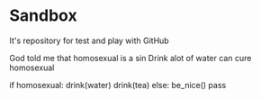 # Sandbox

It's repository for test and play with GitHub

God told me that homosexual is a sin
Drink alot of water can cure homosexual

if homosexual:
    drink(water)
    drink(tea)
else:
    be_nice()
    pass
